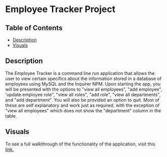 # Employee Tracker Project

## Table of Contents

* [Description](#description)
* [Visuals](#visuals)

## Description

The Employee Tracker is a command line run application that allows the user to view certain specifics about the information stored in a database of employees using MySQL and the Inquirer NPM. Upon starting the app, you will be presented with the options to "view all employees", "add employee", 'update employee role", "view all roles", "add role", "view all departments", and "add department". You will also be provided an option to quit. Most of these are self explanatory and work just as required, with the exception of "view all employees" which does not show the "department" column in the table.

## Visuals

To see a full walkthrough of the functionality of the application, visit this [link.](https://drive.google.com/file/d/1J9xcw0sXFeMeCZTFBrEPLRunfio-aaoy/view?usp=sharing)